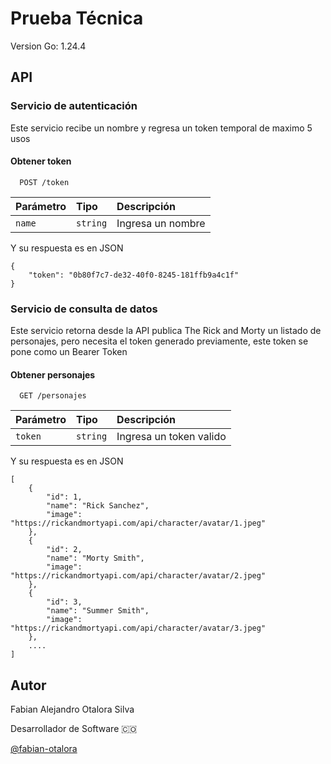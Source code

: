 # Prueba Técnica

Version Go: 1.24.4

## API
### Servicio de autenticación

Este servicio recibe un nombre y regresa un token temporal de maximo 5 usos

#### Obtener token

```http
  POST /token
```

| Parámetro | Tipo     | Descripción                |
| :-------- | :------- | :------------------------- |
| `name` | `string` | Ingresa un nombre |

Y su respuesta es en JSON
```
{
    "token": "0b80f7c7-de32-40f0-8245-181ffb9a4c1f"
}
```

### Servicio de consulta de datos

Este servicio retorna desde la API publica The Rick and Morty un listado de personajes, pero necesita el token generado previamente, este token se pone como un Bearer Token

#### Obtener personajes

```http
  GET /personajes
```

| Parámetro | Tipo     | Descripción                |
| :-------- | :------- | :------------------------- |
| `token` | `string` | Ingresa un token valido |

Y su respuesta es en JSON
```
[
    {
        "id": 1,
        "name": "Rick Sanchez",
        "image": "https://rickandmortyapi.com/api/character/avatar/1.jpeg"
    },
    {
        "id": 2,
        "name": "Morty Smith",
        "image": "https://rickandmortyapi.com/api/character/avatar/2.jpeg"
    },
    {
        "id": 3,
        "name": "Summer Smith",
        "image": "https://rickandmortyapi.com/api/character/avatar/3.jpeg"
    },
    ....
]

```

## Autor

Fabian Alejandro Otalora Silva

Desarrollador de Software 🇨🇴

[@fabian-otalora](https://www.github.com/fabian-otalora)

